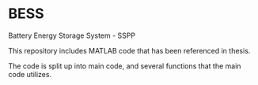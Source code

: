 # BESS
Battery Energy Storage System - SSPP 

This repository includes MATLAB code that has been referenced in thesis. 

The code is split up into main code, and several functions that the main code utilizes. 


